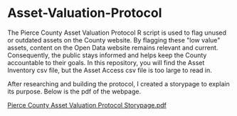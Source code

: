 # Asset-Valuation-Protocol
The Pierce County Asset Valuation Protocol R script is used to flag unused or outdated assets on the County website. By flagging these "low value" assets, content on the Open Data website remains relevant and current. Consequently, the public stays informed and helps keep the County accountable to their goals. In this repository, you will find the Asset Inventory csv file, but the Asset Access csv file is too large to read in.

After researching and building the protocol, I created a storypage to explain its purpose. Below is the pdf of the webpage.

[Pierce County Asset Valuation Protocol Storypage.pdf](https://github.com/RebeccaHigbee/Asset-Valuation-Protocol/files/12202590/Pierce.County.Asset.Valuation.Protocol.Storypage.pdf)
